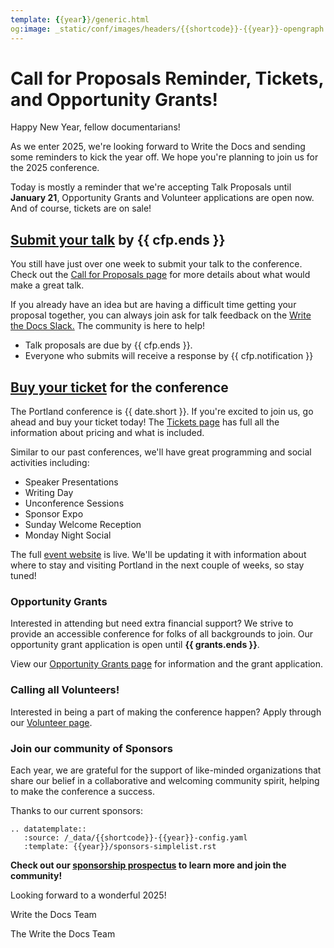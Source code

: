 ```yaml
---
template: {{year}}/generic.html
og:image: _static/conf/images/headers/{{shortcode}}-{{year}}-opengraph.jpg
---
```


# Call for Proposals Reminder, Tickets, and Opportunity Grants!

Happy New Year, fellow documentarians!

As we enter 2025, we're looking forward to Write the Docs and sending some reminders to kick the year off.  We hope you're planning to join us for the 2025 conference. 

Today is mostly a reminder that we're accepting Talk Proposals until **January 21**, Opportunity Grants and Volunteer applications are open now. And of course, tickets are on sale!

## [Submit your talk](https://www.writethedocs.org/conf/{{shortcode}}/{{year}}/cfp) by {{ cfp.ends }}

You still have just over one week to submit your talk to the conference. Check out the [Call for Proposals page](https://www.writethedocs.org/conf/{{shortcode}}/{{year}}/cfp) for more details about what would make a great talk.

If you already have an idea but are having a difficult time getting your proposal together, you can always join ask for talk feedback on the [Write the Docs Slack.](https://www.writethedocs.org/slack/) The community is here to help!

- Talk proposals are due by {{ cfp.ends }}.
- Everyone who submits will receive a response by {{ cfp.notification }}

## [Buy your ticket](https://www.writethedocs.org/conf/{{shortcode}}/{{year}}/tickets/) for the conference


The Portland conference is {{ date.short }}. If you're excited to join us, go ahead and buy your ticket today! The [Tickets page](https://www.writethedocs.org/conf/{{shortcode}}/{{year}}/tickets/) has full all the information about pricing and what is included.

Similar to our past conferences, we'll have great programming and social activities including:

- Speaker Presentations
- Writing Day
- Unconference Sessions
- Sponsor Expo
- Sunday Welcome Reception
- Monday Night Social

The full [event website](https://www.writethedocs.org/conf/{{shortcode}}/{{year}}/) is live. We'll be updating it with information about where to stay and visiting Portland in the next couple of weeks, so stay tuned!

### Opportunity Grants

Interested in attending but need extra financial support? We strive to provide an accessible conference for folks of all backgrounds to join. Our opportunity grant application is open until **{{ grants.ends }}**.

View our [Opportunity Grants page](https://www.writethedocs.org/conf/{{shortcode}}/{{year}}/opportunity-grants/) for information and the grant application.

### Calling all Volunteers!

Interested in being a part of making the conference happen? Apply through our [Volunteer page](https://www.writethedocs.org/conf/{{shortcode}}/{{year}}/volunteer/). 

### Join our community of Sponsors

Each year, we are grateful for the support of like-minded organizations that share our belief in a collaborative and welcoming community spirit, helping to make the conference a success.

Thanks to our current sponsors:

```{eval-rst}
.. datatemplate::
   :source: /_data/{{shortcode}}-{{year}}-config.yaml
   :template: {{year}}/sponsors-simplelist.rst
```

**Check out our [sponsorship prospectus](https://www.writethedocs.org/conf/{{shortcode}}/{{year}}/sponsors/prospectus/) to learn more and join the community!**

Looking forward to a wonderful 2025!

Write the Docs Team

The Write the Docs Team
